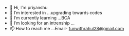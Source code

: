 - 👋 Hi, I’m priyanshu 
- 👀 I’m interested in ...upgrading towards codes
- 🌱 I’m currently learning ...BCA
- 💞️ I’m looking for an intrenship ...
- 📫 How to reach me ...Email- funwithrahul28@gmail.com

<!---
PRIYANSHUTRIPATHY802/PRIYANSHUTRIPATHY802 is a ✨ special ✨ repository because its `README.md` (this file) appears on your GitHub profile.
You can click the Preview link to take a look at your changes.
--->
